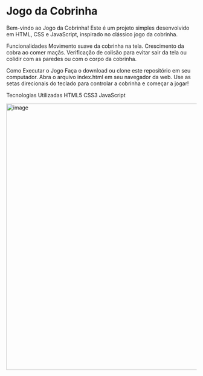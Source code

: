 # Jogo da Cobrinha
Bem-vindo ao Jogo da Cobrinha! Este é um projeto simples desenvolvido em HTML, CSS e JavaScript, inspirado no clássico jogo da cobrinha.

Funcionalidades
Movimento suave da cobrinha na tela.
Crescimento da cobra ao comer maçãs.
Verificação de colisão para evitar sair da tela ou colidir com as paredes ou com o corpo da cobrinha.

Como Executar o Jogo
Faça o download ou clone este repositório em seu computador.
Abra o arquivo index.html em seu navegador da web.
Use as setas direcionais do teclado para controlar a cobrinha e começar a jogar!

Tecnologias Utilizadas
HTML5
CSS3
JavaScript

<img width="705" alt="image" src="https://github.com/Eduzeraa-DEV/Minigame---/assets/156840280/82695c2f-ad64-4cc8-99ed-0cb4f6f22d93">

